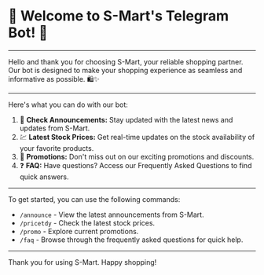 # 🎉 Welcome to S-Mart's Telegram Bot! 🎉

---

Hello and thank you for choosing S-Mart, your reliable shopping partner. Our bot is designed to make your shopping experience as seamless and informative as possible. 🛍️✨

---

Here's what you can do with our bot:
1. 📢 **Check Announcements:** Stay updated with the latest news and updates from S-Mart.
2. 💹 **Latest Stock Prices:** Get real-time updates on the stock availability of your favorite products.
3. 🎊 **Promotions:** Don't miss out on our exciting promotions and discounts.
4. ❓ **FAQ:** Have questions? Access our Frequently Asked Questions to find quick answers.

---

To get started, you can use the following commands:
- `/announce` - View the latest announcements from S-Mart.
- `/pricetdy` - Check the latest stock prices.
- `/promo` - Explore current promotions.
- `/faq` - Browse through the frequently asked questions for quick help.

---

Thank you for using S-Mart. Happy shopping!

